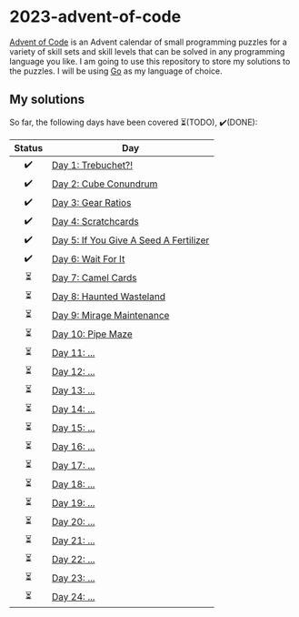 # 2023-advent-of-code

[Advent of Code](https://adventofcode.com/2023/about) is an Advent calendar of small programming puzzles for a variety of skill sets and skill levels that can be solved in any programming language you like. I am going to use this repository to store my solutions to the puzzles. I will be using [Go](https://go.dev/) as my language of choice.

## My solutions

So far, the following days have been covered ⏳(TODO), ✔️(DONE):

| Status | Day |
|:--------:|-------|
| ✔️ | [Day 1: Trebuchet?!](./day01)|
| ✔️ | [Day 2: Cube Conundrum](./day02)|
| ✔️ | [Day 3: Gear Ratios](./day03)|
| ✔️ | [Day 4: Scratchcards](./day04)|
| ✔️ | [Day 5: If You Give A Seed A Fertilizer](./day05)|
| ✔️ | [Day 6: Wait For It](./day06)|
| ⏳ | [Day 7: Camel Cards](./day07)|
| ⏳ | [Day 8: Haunted Wasteland](./day08)|
| ⏳ | [Day 9: Mirage Maintenance](./day09)|
| ⏳ | [Day 10: Pipe Maze](./day10)|
| ⏳ | [Day 11: ...](./day11)|
| ⏳ | [Day 12: ...](./day12)|
| ⏳ | [Day 13: ...](./day13)|
| ⏳ | [Day 14: ...](./day14)|
| ⏳ | [Day 15: ...](./day15)|
| ⏳ | [Day 16: ...](./day16)|
| ⏳ | [Day 17: ...](./day17)|
| ⏳ | [Day 18: ...](./day18)|
| ⏳ | [Day 19: ...](./day19)|
| ⏳ | [Day 20: ...](./day20)|
| ⏳ | [Day 21: ...](./day21)|
| ⏳ | [Day 22: ...](./day22)|
| ⏳ | [Day 23: ...](./day23)|
| ⏳ | [Day 24: ...](./day24)|
